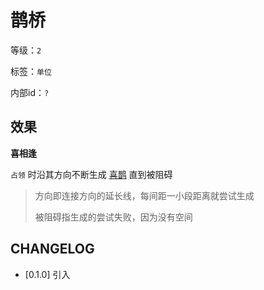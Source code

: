 # 鹊桥

等级：`2`

标签：`单位`

内部id：`?`

## 效果

**喜相逢**

`占领` 时沿其方向不断生成 [喜鹊](喜鹊.md) 直到被阻碍
> 方向即连接方向的延长线，每间距一小段距离就尝试生成
>
> 被阻碍指生成的尝试失败，因为没有空间

## CHANGELOG

- [0.1.0] 引入
